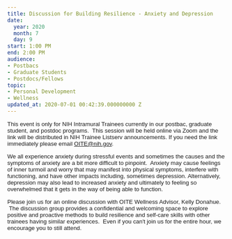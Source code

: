```yaml
---
title: Discussion for Building Resilience - Anxiety and Depression
date:
  year: 2020
  month: 7
  day: 9
start: 1:00 PM
end: 2:00 PM
audience:
- Postbacs
- Graduate Students
- Postdocs/Fellows
topic:
- Personal Development
- Wellness
updated_at: 2020-07-01 00:42:39.000000000 Z
---
```

<span style="font-family: arial, helvetica, sans-serif; font-size:
10pt;">This event is only for NIH Intramural Trainees currently in our
postbac, graduate student, and postdoc programs.  This session will be
held online via Zoom and the link will be distributed in NIH Trainee
Listserv announcements. If you need the link immediately please email
OITE@nih.gov. </span>

<span style="font-family: arial, helvetica, sans-serif; font-size:
10pt;">We all experience anxiety during stressful events and sometimes
the causes and the symptoms of anxiety are a bit more difficult to
pinpoint.  Anxiety may cause feelings of inner turmoil and worry that
may manifest into physical symptoms, interfere with functioning, and
have other impacts including, sometimes depression. Alternatively,
depression may also lead to increased anxiety and ultimately to feeling
so overwhelmed that it gets in the way of being able to
function. </span>

<span style="font-family: arial, helvetica, sans-serif; font-size:
10pt;">Please join us for an online discussion with OITE Wellness
Advisor, Kelly Donahue.  The discussion group provides a confidential
and welcoming space to explore positive and proactive methods to build
resilience and self-care skills with other trainees having similar
experiences.  Even if you can\'t join us for the entire hour, we
encourage you to still attend.  </span>

 

 
